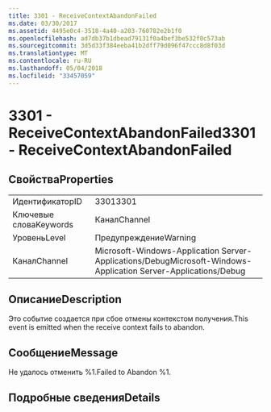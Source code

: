 ```yaml
---
title: 3301 - ReceiveContextAbandonFailed
ms.date: 03/30/2017
ms.assetid: 4495e0c4-3518-4a40-a203-760782e2b1f0
ms.openlocfilehash: ad7db37b1dbead79131f0a4bef3be532f0c573ab
ms.sourcegitcommit: 3d5d33f384eeba41b2dff79d096f47ccc8d8f03d
ms.translationtype: MT
ms.contentlocale: ru-RU
ms.lasthandoff: 05/04/2018
ms.locfileid: "33457059"
---
```

# <a name="3301---receivecontextabandonfailed"></a><span data-ttu-id="9aad0-102">3301 - ReceiveContextAbandonFailed</span><span class="sxs-lookup"><span data-stu-id="9aad0-102">3301 - ReceiveContextAbandonFailed</span></span>
## <a name="properties"></a><span data-ttu-id="9aad0-103">Свойства</span><span class="sxs-lookup"><span data-stu-id="9aad0-103">Properties</span></span>  
  
|||  
|-|-|  
|<span data-ttu-id="9aad0-104">Идентификатор</span><span class="sxs-lookup"><span data-stu-id="9aad0-104">ID</span></span>|<span data-ttu-id="9aad0-105">3301</span><span class="sxs-lookup"><span data-stu-id="9aad0-105">3301</span></span>|  
|<span data-ttu-id="9aad0-106">Ключевые слова</span><span class="sxs-lookup"><span data-stu-id="9aad0-106">Keywords</span></span>|<span data-ttu-id="9aad0-107">Канал</span><span class="sxs-lookup"><span data-stu-id="9aad0-107">Channel</span></span>|  
|<span data-ttu-id="9aad0-108">Уровень</span><span class="sxs-lookup"><span data-stu-id="9aad0-108">Level</span></span>|<span data-ttu-id="9aad0-109">Предупреждение</span><span class="sxs-lookup"><span data-stu-id="9aad0-109">Warning</span></span>|  
|<span data-ttu-id="9aad0-110">Канал</span><span class="sxs-lookup"><span data-stu-id="9aad0-110">Channel</span></span>|<span data-ttu-id="9aad0-111">Microsoft-Windows-Application Server-Applications/Debug</span><span class="sxs-lookup"><span data-stu-id="9aad0-111">Microsoft-Windows-Application Server-Applications/Debug</span></span>|  
  
## <a name="description"></a><span data-ttu-id="9aad0-112">Описание</span><span class="sxs-lookup"><span data-stu-id="9aad0-112">Description</span></span>  
 <span data-ttu-id="9aad0-113">Это событие создается при сбое отмены контекстом получения.</span><span class="sxs-lookup"><span data-stu-id="9aad0-113">This event is emitted when the receive context fails to abandon.</span></span>  
  
## <a name="message"></a><span data-ttu-id="9aad0-114">Сообщение</span><span class="sxs-lookup"><span data-stu-id="9aad0-114">Message</span></span>  
 <span data-ttu-id="9aad0-115">Не удалось отменить %1.</span><span class="sxs-lookup"><span data-stu-id="9aad0-115">Failed to Abandon %1.</span></span>  
  
## <a name="details"></a><span data-ttu-id="9aad0-116">Подробные сведения</span><span class="sxs-lookup"><span data-stu-id="9aad0-116">Details</span></span>
